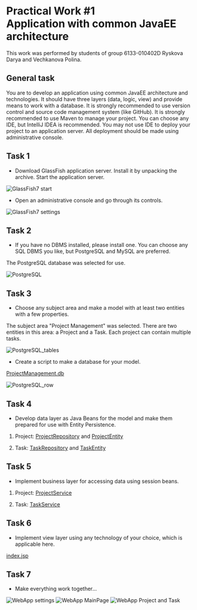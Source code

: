 <h1>Practical Work #1 <br>
Application with common JavaEE architecture</h1>

This work was performed by students of group 6133-010402D 
Ryskova Darya and Vechkanova Polina.

<h2>General task</h2>
You are to develop an application using common JavaEE architecture and technologies. It should have three layers (data, logic, view) and provide means to work with a database.
It is strongly recommended to use version control and source code management system (like GitHub).
It is strongly recommended to use Maven to manage your project.
You can choose any IDE, but IntelliJ IDEA is recommended.
You may not use IDE to deploy your project to an application server. All deployment should be made using administrative console.

<h2>Task 1</h2>

- Download GlassFish application server. Install it by unpacking the archive. 
Start the application server.

![GlassFish7 start](images/1.1.png)

- Open an administrative console and go through its controls.

![GlassFish7 settings](images/1.2.png)

<h2>Task 2</h2>

- If you have no DBMS installed, please install one. 
You can choose any SQL DBMS you like, but PostgreSQL and MySQL are preferred.

The PostgreSQL database was selected for use.

![PostgreSQL](images/2.1.png)

<h2>Task 3</h2>

- Choose any subject area and make a model with at least two entities with a few properties. 

The subject area "Project Management" was selected. There are two entities in this area: a Project and a Task. Each project can contain
multiple tasks.

![PostgreSQL_tables](images/3.1.png)

- Create a script to make a database for your model.

[ProjectManagement.db](src/ProjectManagement.db)

![PostgreSQL_row](images/3.2.png)

<h2>Task 4</h2>

- Develop data layer as Java Beans for the model and make them prepared for use with Entity Persistence.

1. Project: [ProjectRepository](src/main/java/com/example/lab1/repositories/ProjectRepository.java) and [ProjectEntity](src/main/java/com/example/lab1/models/ProjectEntity.java)


2. Task: [TaskRepository](src/main/java/com/example/lab1/repositories/TaskRepository.java) and [TaskEntity](src/main/java/com/example/lab1/models/TaskEntity.java)

<h2>Task 5</h2>

- Implement business layer for accessing data using session beans.

1. Project: [ProjectService](src/main/java/com/example/lab1/services/ProjectService.java)


2. Task: [TaskService](src/main/java/com/example/lab1/services/TaskService.java)

<h2>Task 6</h2>

- Implement view layer using any technology of your choice, which is applicable here.

[index.jsp](src/main/webapp/index.jsp)


<h2>Task 7</h2>

- Make everything work together…

![WebApp settings](images/7.1.png)
![WebApp MainPage](images/7.2.png)
![WebApp Project and Task](images/7.3.png)

